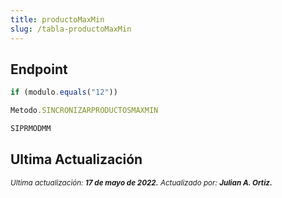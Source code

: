 ```yaml
---
title: productoMaxMin
slug: /tabla-productoMaxMin
---
```



## Endpoint

```js title="Condiciones"
if (modulo.equals("12"))
```

```js title="EndPoint"
Metodo.SINCRONIZARPRODUCTOSMAXMIN

SIPRMODMM
```


## Ultima Actualización

<div class="ultima-actualizacion">
  <small>
    <i>
      Ultima actualización:
      <b> 17 de mayo de 2022.</b>
    </i>
  </small>

  <small>
    <i>
      Actualizado por:
      <b> Julian A. Ortiz.</b>
    </i>
  </small>
</div>